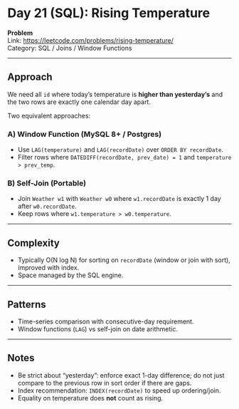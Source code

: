 # Day 21 (SQL): Rising Temperature

**Problem**  
Link: https://leetcode.com/problems/rising-temperature/  
Category: SQL / Joins / Window Functions

---

## Approach
We need all `id` where today’s temperature is **higher than yesterday’s** and the two rows are exactly one calendar day apart.

Two equivalent approaches:

### A) Window Function (MySQL 8+ / Postgres)
- Use `LAG(temperature)` and `LAG(recordDate)` over `ORDER BY recordDate`.
- Filter rows where `DATEDIFF(recordDate, prev_date) = 1` and `temperature > prev_temp`.

### B) Self-Join (Portable)
- Join `Weather w1` with `Weather w0` where `w1.recordDate` is exactly 1 day after `w0.recordDate`.
- Keep rows where `w1.temperature > w0.temperature`.

---

## Complexity
- Typically O(N log N) for sorting on `recordDate` (window or join with sort), improved with index.
- Space managed by the SQL engine.

---

## Patterns
- Time-series comparison with consecutive-day requirement.
- Window functions (`LAG`) vs self-join on date arithmetic.

---

## Notes
- Be strict about “yesterday”: enforce exact 1-day difference; do not just compare to the previous row in sort order if there are gaps.
- Index recommendation: `INDEX(recordDate)` to speed up ordering/join.
- Equality on temperature does **not** count as rising.